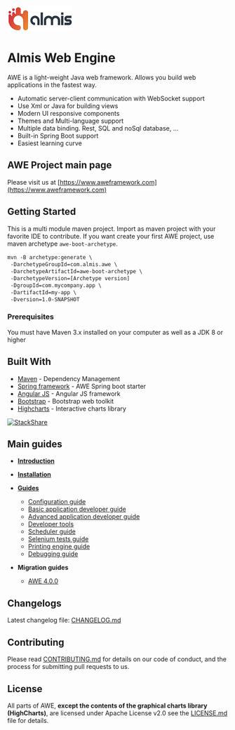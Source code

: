 ![logo_almis](wiki/images/logo_almis.png)

# **Almis Web Engine**

AWE is a light-weight Java web framework. Allows you build web applications in the fastest way.

- Automatic server-client communication with WebSocket support
- Use Xml or Java for building views
- Modern UI responsive components
- Themes and Multi-language support
- Multiple data binding. Rest, SQL and noSql database, ...
- Built-in Spring Boot support
- Easiest learning curve

## AWE Project main page

Please visit us at [https://www.aweframework.com](https://www.aweframework.com)

## Getting Started

This is a multi module maven project. Import as maven project with your favorite IDE to contribute. If you want create your first AWE project, use maven archetype `awe-boot-archetype`.

```
mvn -B archetype:generate \
 -DarchetypeGroupId=com.almis.awe \
 -DarchetypeArtifactId=awe-boot-archetype \
 -DarchetypeVersion=[Archetype version]
 -DgroupId=com.mycompany.app \
 -DartifactId=my-app \
 -Dversion=1.0-SNAPSHOT 
```

### Prerequisites
You must have Maven 3.x installed on your computer as well as a JDK 8 or higher

## Built With
* [Maven](https://maven.apache.org/) - Dependency Management
* [Spring framework](https://spring.io/) - AWE Spring boot starter
* [Angular JS](https://angularjs.org/) - Angular JS framework
* [Bootstrap](https://getbootstrap.com/) - Bootstrap web toolkit
* [Highcharts](https://www.highcharts.com/) - Interactive charts library

[![StackShare](http://img.shields.io/badge/tech-stack-0690fa.svg?style=flat)](https://stackshare.io/almis-informatica-financiera/aweframework)

## Main guides

* **[Introduction](wiki/introduction.md)**
* **[Installation](wiki/installation.md)**
* **[Guides](wiki/guides.md)**
  * [Configuration guide](wiki/configuration-guide.md)
  * [Basic application developer guide](wiki/basic-developer-guide.md)
  * [Advanced application developer guide](wiki/advanced-developer-guide.md)
  * [Developer tools](wiki/developer-tools.md)
  * [Scheduler guide](wiki/scheduler-guide.md)
  * [Selenium tests guide](wiki/selenium-tests-guide.md)
  * [Printing engine guide](wiki/print-guide.md)
  * [Debugging guide](wiki/debugging-guide.md)

* **Migration guides**
  * [AWE 4.0.0](wiki/awe-4.0-migration-guide.md)
  
## Changelogs

Latest changelog file: [CHANGELOG.md](CHANGELOG.md)

## Contributing

Please read [CONTRIBUTING.md](CONTRIBUTING.md) for details on our code of conduct, and the process for submitting pull requests to us.

## License

All parts of AWE, **except the contents of the graphical charts library (HighCharts)**, are licensed
under Apache License v2.0 see the [LICENSE.md](LICENSE.md) file for details.